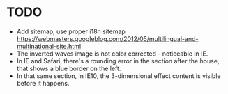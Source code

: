 # TODO

- Add sitemap, use proper i18n sitemap https://webmasters.googleblog.com/2012/05/multilingual-and-multinational-site.html
- The inverted waves image is not color corrected - noticeable in IE.
- In IE and Safari, there's a rounding error in the section after the house, that shows a blue border on the left.
- In that same section, in IE10, the 3-dimensional effect content is visible before it happens.
